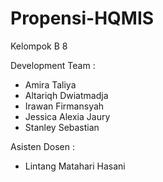 # Propensi-HQMIS
Kelompok B 8

Development Team :
- Amira Taliya 
- Altariqh Dwiatmadja 
- Irawan Firmansyah
- Jessica Alexia Jaury
- Stanley Sebastian

Asisten Dosen :
- Lintang Matahari Hasani
